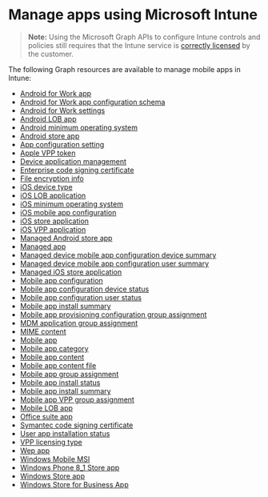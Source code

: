 # Manage apps using Microsoft Intune> **Note:** Using the Microsoft Graph APIs to configure Intune controls and policies still requires that the Intune service is [correctly licensed](https://www.microsoft.com/en-us/cloud-platform/microsoft-intune-pricing) by the customer.
The following Graph resources are available to manage mobile apps in Intune:- [Android for Work app](intune_apps_androidforworkapp)- [Android for Work app configuration schema](intune_androidforwork_androidforworkappconfigurationschema)- [Android for Work settings](intune_androidforwork_androidforworksettings)- [Android LOB app](intune_apps_androidlobapp.md)- [Android minimum operating system](intune_apps_androidminimumoperatingsystem.md)- [Android store app](intune_apps_androidstoreapp.md)- [App configuration setting](intune_apps_appconfigurationsettingitem.md)- [Apple VPP token](intune_apps_applevolumepurchaseprogramtoken.md)- [Device application management](intune_apps_deviceappmanagement.md)- [Enterprise code signing certificate](intune_apps_enterprisecodesigningcertificate)- [File encryption info](intune_apps_fileencryptioninfo.md)- [iOS device type](intune_apps_iosdevicetype.md)- [iOS LOB application](intune_apps_ioslobapp.md)- [iOS minimum operating system](intune_apps_iosminimumoperatingsystem.md)- [iOS mobile app configuration](intune_apps_iosmobileappconfiguration.md)- [iOS store application](intune_apps_iosstoreapp.md)- [iOS VPP application](intune_apps_iosvppapp.md)- [Managed Android store app](intune_apps_managedandroidstoreapp.md)- [Managed app](intune_apps_managedapp.md)- [Managed device mobile app configuration device summary](intune_apps_manageddevicemobileappconfigurationdevicesummary)- [Managed device mobile app configuration user summary](intune_apps_manageddevicemobileappconfigurationusersummary)- [Managed iOS store application](intune_apps_managediosstoreapp.md)- [Mobile app configuration](intune_apps_manageddevicemobileappconfiguration.md)- [Mobile app configuration device status](intune_apps_manageddevicemobileappconfigurationdevicestatus.md)- [Mobile app configuration user status](intune_apps_manageddevicemobileappconfigurationuserstatus.md)- [Mobile app install summary](intune_apps_mobileappinstallsummary)- [Mobile app provisioning configuration group assignment](intune_apps_mobileappprovisioningconfiggroupassignment)- [MDM application group assignment](intune_apps_mdmappconfiggroupassignment.md)- [MIME content](intune_apps_mimecontent.md)- [Mobile app](intune_apps_mobileapp.md)- [Mobile app category](intune_apps_mobileappcategory.md)- [Mobile app content](intune_apps_mobileappcontent.md)- [Mobile app content file](intune_apps_mobileappcontentfile.md)- [Mobile app group assignment](intune_apps_mobileappgroupassignment.md)- [Mobile app install status](intune_apps_mobileappinstallstatus.md)- [Mobile app install summary](intune_apps_mobileappinstallsummary.md)- [Mobile app VPP group assignment](intune_apps_mobileappvppgroupassignment.md)- [Mobile LOB app](intune_apps_mobilelobapp.md)- [Office suite app](intune_apps_officesuiteapp)- [Symantec code signing certificate](intune_apps_symanteccodesigningcertificate)- [User app installation status](intune_apps_userappinstallstatus.md)- [VPP licensing type](intune_apps_vpplicensingtype.md)- [Wep app](intune_apps_webapp.md)- [Windows Mobile MSI](intune_apps_windowsmobilemsi)- [Windows Phone 8_1 Store app](intune_apps_windowsphone81storeapp.md)- [Windows Store app](intune_apps_windowsstoreapp.md)- [Windows Store for Business App](intune_apps_windowsstoreforbusinessapp.md)